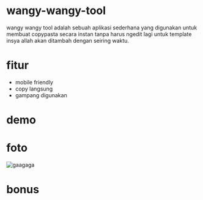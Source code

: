 # wangy-wangy-tool

wangy wangy tool adalah sebuah aplikasi sederhana yang digunakan untuk membuat copypasta secara instan tanpa harus ngedit lagi untuk template insya allah akan ditambah dengan seiring waktu.

# fitur 
- mobile friendly
- copy langsung
- gampang digunakan

# demo


# foto
![gaagaga](https://user-images.githubusercontent.com/59074036/104463442-5f050100-55e4-11eb-92d5-8c822bade78e.JPG)

# bonus

